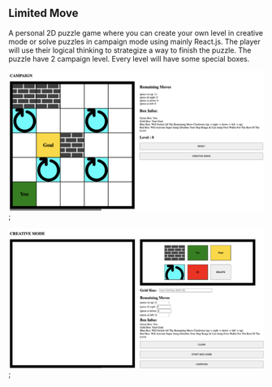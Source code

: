 ## Limited Move
A personal 2D puzzle game where you can create your own level in creative mode or solve puzzles in campaign mode using mainly
React.js. The player will use their logical thinking to strategize a way to finish the puzzle.
The puzzle have 2 campaign level. Every level will have some special boxes.

![Campaign_Mode](src/CampaignMode.png);

![creative_mode](src/CreativeMode.png);
